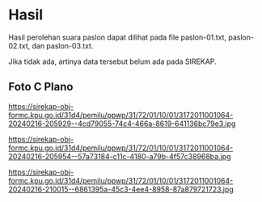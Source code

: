 # Hasil

Hasil perolehan suara paslon dapat dilihat pada file paslon-01.txt, paslon-02.txt, dan paslon-03.txt.

Jika tidak ada, artinya data tersebut belum ada pada SIREKAP.

## Foto C Plano

https://sirekap-obj-formc.kpu.go.id/31d4/pemilu/ppwp/31/72/01/10/01/3172011001064-20240216-205929--4cd79055-74c4-466a-8619-641136bc79e3.jpg

https://sirekap-obj-formc.kpu.go.id/31d4/pemilu/ppwp/31/72/01/10/01/3172011001064-20240216-205954--57a73184-c11c-4180-a79b-4f57c38968ba.jpg

https://sirekap-obj-formc.kpu.go.id/31d4/pemilu/ppwp/31/72/01/10/01/3172011001064-20240216-210015--6861395a-45c3-4ee4-8958-87a879721723.jpg
